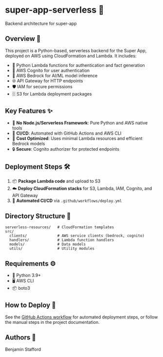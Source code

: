 # super-app-serverless 🚀

Backend architecture for super-app

## Overview 📝

This project is a Python-based, serverless backend for the Super App, deployed on AWS using CloudFormation and Lambda. It includes:

- 🐍 Python Lambda functions for authentication and fact generation
- 🔐 AWS Cognito for user authentication
- 🤖 AWS Bedrock for AI/ML model inference
- 🌐 API Gateway for HTTP endpoints
- 🛡️ IAM for secure permissions
- 🗄️ S3 for Lambda deployment packages

## Key Features ✨

- 🚫 **No Node.js/Serverless Framework**: Pure Python and AWS native tools
- 🤖 **CI/CD**: Automated with GitHub Actions and AWS CLI
- 💸 **Cost Optimized**: Uses minimal Lambda resources and efficient Bedrock models
- 🔒 **Secure**: Cognito authorizer for protected endpoints

## Deployment Steps 🛠️

1. 📦 **Package Lambda code** and upload to S3
2. ☁️ **Deploy CloudFormation stacks** for S3, Lambda, IAM, Cognito, and API Gateway
3. 🤖 **Automated CI/CD** via `.github/workflows/deploy.yml`

## Directory Structure 📁

```
serverless-resources/   # CloudFormation templates
src/
  clients/              # AWS service clients (bedrock, cognito)
  handlers/             # Lambda function handlers
  models/               # Data models
  utils/                # Utility modules
```

## Requirements ⚙️

- 🐍 Python 3.9+
- 🖥️ AWS CLI
- 📦 boto3

## How to Deploy 🚀

See the [GitHub Actions workflow](.github/workflows/deploy.yml) for automated deployment steps, or follow the manual steps in the project documentation.

## Authors 👤

Benjamin Stafford
